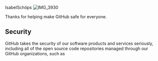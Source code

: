 IsabelSchöps
![IMG_3930](https://github.com/github/.github/assets/127110010/50f30724-c11f-4b3a-9be8-ae6fc4815feb)


Thanks for helping make GitHub safe for everyone.

## Security

GitHub takes the security of our software products and services seriously, including all of the open source code repositories managed through our GitHub organizations, such as 
